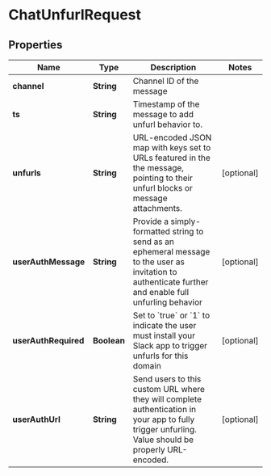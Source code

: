 

# ChatUnfurlRequest


## Properties

| Name | Type | Description | Notes |
|------------ | ------------- | ------------- | -------------|
|**channel** | **String** | Channel ID of the message |  |
|**ts** | **String** | Timestamp of the message to add unfurl behavior to. |  |
|**unfurls** | **String** | URL-encoded JSON map with keys set to URLs featured in the the message, pointing to their unfurl blocks or message attachments. |  [optional] |
|**userAuthMessage** | **String** | Provide a simply-formatted string to send as an ephemeral message to the user as invitation to authenticate further and enable full unfurling behavior |  [optional] |
|**userAuthRequired** | **Boolean** | Set to &#x60;true&#x60; or &#x60;1&#x60; to indicate the user must install your Slack app to trigger unfurls for this domain |  [optional] |
|**userAuthUrl** | **String** | Send users to this custom URL where they will complete authentication in your app to fully trigger unfurling. Value should be properly URL-encoded. |  [optional] |



